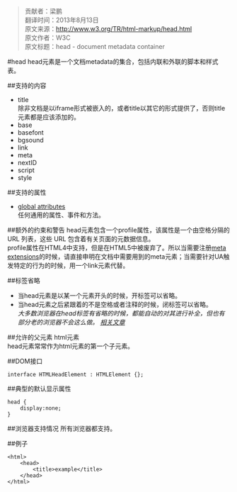 > 贡献者：梁鹏  
> 翻译时间：2013年8月13日  
> 原文来源：http://www.w3.org/TR/html-markup/head.html  
> 原文作者：W3C  
> 原文标题：head - document metadata container  

#head
head元素是一个文档metadata的集合，包括内联和外联的脚本和样式表。

##支持的内容
* title  
除非文档是以iframe形式被嵌入的，或者title以其它的形式提供了，否则title元素都是应该添加的。
* base
* basefont
* bgsound
* link
* meta
* nextID
* script
* style

##支持的属性
* [global attributes](http://www.w3.org/TR/html-markup/global-attributes.html)  
任何通用的属性、事件和方法。
 
##额外的约束和警告
head元素包含一个profile属性，该属性是一个由空格分隔的 URL 列表，这些 URL 包含着有关页面的元数据信息。  
profile属性在HTML4中支持，但是在HTML5中被废弃了。所以当需要注册[meta extensions](http://wiki.whatwg.org/wiki/MetaExtensions)的时候，请直接申明在文档中需要用到的meta元素；当需要针对UA触发特定的行为的时候，用一个link元素代替。

##标签省略
* 当head元素是以某一个元素开头的时候，开标签<head>可以省略。
* 当head元素之后紧跟着的不是空格或者注释的时候，闭标签</head>可以省略。  
_大多数浏览器在head标签有省略的时候，都能自动的对其进行补全，但也有部分老的浏览器不会这么做。 [相关文章](http://www.stevesouders.com/blog/2010/05/12/autohead-my-first-browserscope-user-test/)_

##允许的父元素
html元素  
head元素常常作为html元素的第一个子元素。

##DOM接口
```
interface HTMLHeadElement : HTMLElement {};
```

##典型的默认显示属性
```
head {
    display:none;
}
```

##浏览器支持情况
所有浏览器都支持。

##例子
```
<html>
    <head>
        <title>example</title>
    </head>
</html>
```
